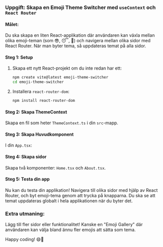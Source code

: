 ### Uppgift: Skapa en Emoji Theme Switcher med `useContext` och `React Router`

#### Målet:
Du ska skapa en liten React-applikation där användaren kan växla mellan olika emoji-teman (som 😎, 😴, 🎉) och navigera mellan olika sidor med React Router. När man byter tema, så uppdateras temat på alla sidor.

#### Steg 1: Setup
1. Skapa ett nytt React-projekt om du inte redan har ett:
   ```bash
   npm create vite@latest emoji-theme-switcher
   cd emoji-theme-switcher
   ```
2. Installera `react-router-dom`:
   ```bash
   npm install react-router-dom
   ```

#### Steg 2: Skapa ThemeContext
Skapa en fil som heter `ThemeContext.ts` i din `src`-mapp.

#### Steg 3: Skapa Huvudkomponent
I din `App.tsx`:

#### Steg 4: Skapa sidor
Skapa två komponenter: `Home.tsx` och `About.tsx`.

#### Steg 5: Testa din app
Nu kan du testa din applikation! Navigera till olika sidor med hjälp av React Router, och byt emoji-tema genom att trycka på knapparna. Du ska se att temat uppdateras globalt i hela applikationen när du byter det.

### Extra utmaning:
Lägg till fler sidor eller funktionalitet! Kanske en "Emoji Gallery" där användaren kan välja bland ännu fler emojis att sätta som tema. 

Happy coding! 😄🎉
